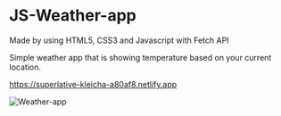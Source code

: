 # JS-Weather-app

Made by using HTML5, CSS3 and Javascript with Fetch API

Simple weather app that is showing temperature based on your current location.

https://superlative-kleicha-a80af8.netlify.app

![Weather-app](https://user-images.githubusercontent.com/110178135/185770005-ef067e9d-02c5-4cbe-8e11-739df12b8417.png)
